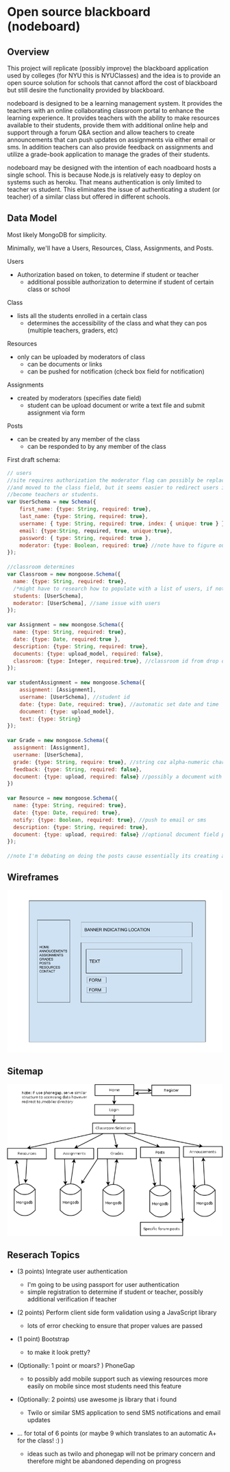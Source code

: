 
# Open source blackboard (nodeboard)

## Overview

This project will replicate (possibly improve) the blackboard application used by colleges (for NYU this is NYUClasses) and the idea is to provide an open source solution for schools that cannot afford the cost of blackboard but still desire the functionality provided by blackboard.

nodeboard is designed to be a learning management system. It provides the teachers with an online collaborating classroom portal to enhance the learning experience. It provides teachers  with the ability to make resources available to their students, provide them with additional online help and support through a forum Q&A section and allow teachers to create announcements that can push updates on assignments via either email or sms. In addition teachers can also provide feedback on assignments and utilize a grade-book application to manage the grades of their students.

nodeboard may be designed with the intention of each noadboard hosts a single school. This is because Node.js is relatively easy to deploy on systems such as heroku. That means authentication is only limited to teacher vs student. This eliminates the issue of authenticating a student (or teacher) of a similar class but offered in different schools. 


## Data Model

Most likely MongoDB for simplicity.

Minimally, we'll have a Users, Resources, Class, Assignments, and Posts.

Users
* Authorization based on token, to determine if student or teacher
  * additional possible authorization to determine if student of certain class or school

Class
* lists all the students enrolled in a certain class
  * determines the accessibility of the class and what they can pos (multiple teachers, graders, etc)

Resources
* only can be uploaded by moderators of class
  * can be documents or links
  * can be pushed for notification (check box field for notification)

Assignments
  * created by moderators (specifies date field)
    * student can be upload document or write a text file and submit assignment via form

Posts
  * can be created by any member of the class
    * can be responded to by any member of the class



First draft schema:

```javascript
// users
//site requires authorization the moderator flag can possibly be replaced?
//and moved to the class field, but it seems easier to redirect users if they are signing up to
//become teachers or students.
var UserSchema = new Schema({
    first_name: {type: String, required: true},
    last_name: {type: String, required: true},
    username: { type: String, required: true, index: { unique: true } },
    email: {type:String, required, true, unique:true},
    password: { type: String, required: true },
    moderator: {type: Boolean, required: true} //note have to figure out how to hide this field on registration
});

//classroom determines
var Classroom = new mongoose.Schema({
  name: {type: String, required: true},
  /*might have to research how to populate with a list of users, if not, i can enumerate through all classrooms with name==name and id==unique_id*/
  students: [UserSchema],
  moderator: [UserSchema], //same issue with users
});

var Assignment = new moongose.Schema({
  name: {type: String, required: true},
  date: {type: Date, required:true },
  description: {type: String, required: true},
  documents: {type: upload_model, required: false},
  classroom: {type: Integer, required:true}, //classroom id from drop down list?
});

var studentAssignment = new mongoose.Schema({
    assignment: [Assignment],
    username: [UserSchema], //student id
    date: {type: Date, required: true}, //automatic set date and time
    document: {type: upload_model},
    text: {type: String}
});

var Grade = new mongoose.Schema({
  assignment: [Assignment],
  username: [UserSchema],
  grade: {type: String, require: true}, //string coz alpha-numeric characters or numeric characters (A+ or 100)
  feedback: {type: String, required: false},
  document: {type: upload, required: false} //possibly a document with annotations
})

var Resource = new mongoose.Schema({
  name: {type: String, required: true},
  date: {type: Date, required: true},
  notify: {type: Boolean, required: true}, //push to email or sms
  description: {type: String, required: true},
  document: {type: upload, required: false} //optional document field pdf or something
});

//note I'm debating on doing the posts cause essentially its creating a mini forum site, which in itself might be a lot of overhead, but posts basically will have similar fields to assignment, but an additional field with a unique id for the post, so when they reply, we can manage where the replies go, and use date to determine order.
```

## Wireframes

![list create](documentation/wireframe.png)

## Sitemap

![list create](documentation/sitemap.png)

## Reserach Topics



* (3 points) Integrate user authentication
    * I'm going to be using passport for user authentication
    * simple registration to determine if student or teacher, possibly additional verification if teacher
* (2 points) Perform client side form validation using a JavaScript library
    * lots of error checking to ensure that proper values are passed
* (1 point) Bootstrap
  * to make it look pretty?
* (Optionally: 1 point or moars? ) PhoneGap
  * to possibly add mobile support such as viewing resources more easily on mobile since most students need this feature
* (Optionally: 2 points) use awesome js library that i found
  * Twilo or similar SMS application to send SMS notifications and email updates


* ... for total of 6 points (or maybe 9 which translates to an automatic A+ for the class! :) )
    * ideas such as twilo and phonegap will not be primary concern and therefore might be abandoned depending on progress
